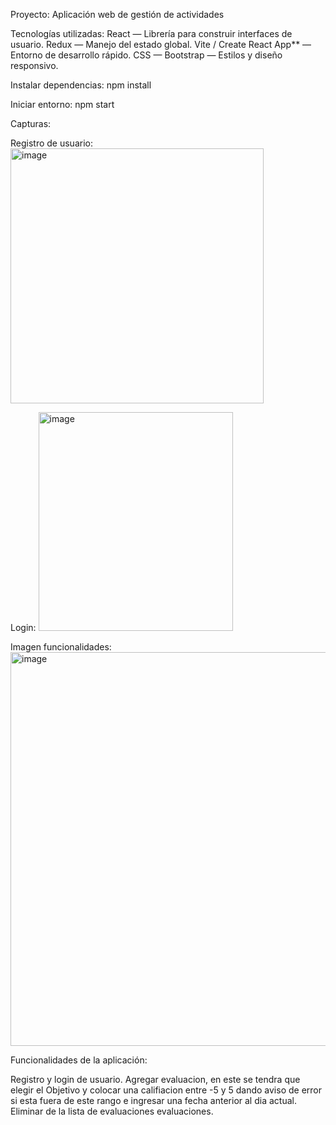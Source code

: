 Proyecto: Aplicación web de gestión de actividades

Tecnologías utilizadas:
React — Librería para construir interfaces de usuario.
Redux — Manejo del estado global.
Vite / Create React App** — Entorno de desarrollo rápido.
CSS — Bootstrap — Estilos y diseño responsivo.

Instalar dependencias:
npm install

Iniciar entorno:
npm start

Capturas:

Registro de usuario:
<img width="405" height="408" alt="image" src="https://github.com/user-attachments/assets/96fb32c1-59af-40eb-88c4-4483ec1bcba5" />

Login:
<img width="311" height="350" alt="image" src="https://github.com/user-attachments/assets/982cc95e-fbe2-44e4-a9e7-abd4ed87639d" />

Imagen funcionalidades:
<img width="910" height="630" alt="image" src="https://github.com/user-attachments/assets/a60f0ef9-a6ae-46fb-9d44-5920af1eafd6" />



Funcionalidades de la aplicación:

Registro y login de usuario.
Agregar evaluacion, en este se tendra que elegir el Objetivo y colocar una califiacion entre -5 y 5 dando aviso de error 
si esta fuera de este rango e ingresar una fecha anterior al dia actual.
Eliminar de la lista de evaluaciones evaluaciones.

